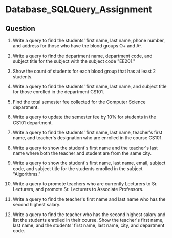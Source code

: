# Database_SQLQuery_Assignment

## Question
1. Write a query to find the students' first name, last name, phone number, and address for those who have the blood groups O+ and A-.

2. Write a query to find the department name, department code, and subject title for the subject with the subject code "EE201."

3. Show the count of students for each blood group that has at least 2 students.

4. Write a query to find the students' first name, last name, and subject title for those enrolled in the department CS101.

5. Find the total semester fee collected for the Computer Science department.

6. Write a query to update the semester fee by 10% for students in the CS101 department.

7. Write a query to find the students' first name, last name, teacher's first name, and teacher's designation who are enrolled in the course CS101.

8. Write a query to show the student's first name and the teacher's last name where both the teacher and student are from the same city.

9. Write a query to show the student's first name, last name, email, subject code, and subject title for the students enrolled in the subject "Algorithms."

10. Write a query to promote teachers who are currently Lecturers to Sr. Lecturers, and promote Sr. Lecturers to Associate Professors.

11. Write a query to find the teacher's first name and last name who has the second highest salary.

12. Write a query to find the teacher who has the second highest salary and list the students enrolled in their course. Show the teacher's first name, last name, and the students' first name, last name, city, and department code.
